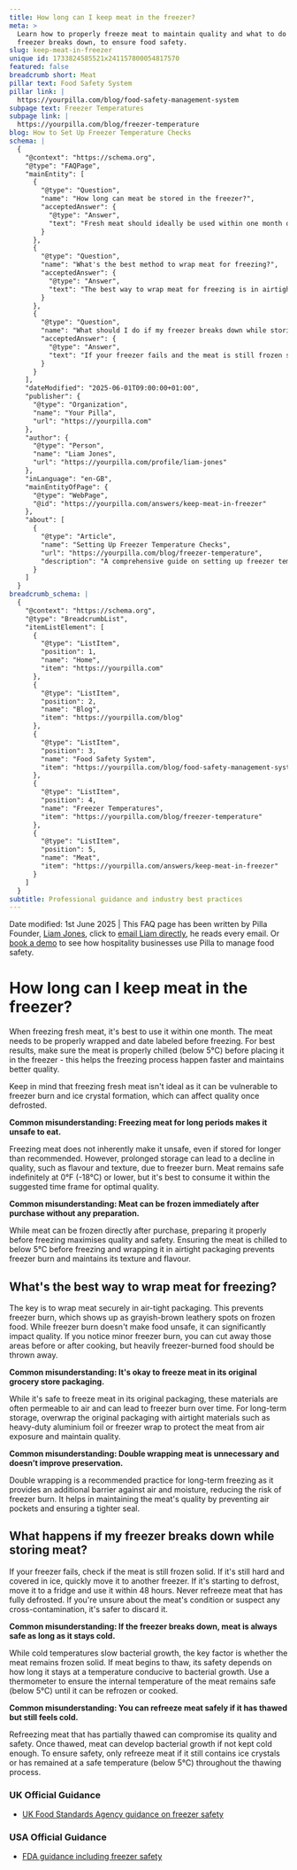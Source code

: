 ```yaml
---
title: How long can I keep meat in the freezer?
meta: >
  Learn how to properly freeze meat to maintain quality and what to do if your
  freezer breaks down, to ensure food safety.
slug: keep-meat-in-freezer
unique id: 1733824585521x241157800054817570
featured: false
breadcrumb short: Meat
pillar text: Food Safety System
pillar link: |
  https://yourpilla.com/blog/food-safety-management-system
subpage text: Freezer Temperatures
subpage link: |
  https://yourpilla.com/blog/freezer-temperature
blog: How to Set Up Freezer Temperature Checks
schema: |
  {
    "@context": "https://schema.org",
    "@type": "FAQPage",
    "mainEntity": [
      {
        "@type": "Question",
        "name": "How long can meat be stored in the freezer?",
        "acceptedAnswer": {
          "@type": "Answer",
          "text": "Fresh meat should ideally be used within one month of freezing to maintain optimal quality. Ensure the meat is properly wrapped and date labeled before freezing, and that it is properly chilled below 5°C to accelerate the freezing process and enhance quality retention. While meat remains safe indefinitely in the freezer at 0°F (-18°C) or lower, quality, such as flavour and texture, may decline over time due to freezer burn."
        }
      },
      {
        "@type": "Question",
        "name": "What's the best method to wrap meat for freezing?",
        "acceptedAnswer": {
          "@type": "Answer",
          "text": "The best way to wrap meat for freezing is in airtight packaging to prevent freezer burn, which appears as grayish-brown leathery spots. If you notice freezer burn, you can cut away the affected areas before cooking. For long-term storage, wrap meat over the original packaging with airtight materials like heavy-duty aluminium foil or freezer wrap to protect it from air exposure and maintain quality."
        }
      },
      {
        "@type": "Question",
        "name": "What should I do if my freezer breaks down while storing meat?",
        "acceptedAnswer": {
          "@type": "Answer",
          "text": "If your freezer fails and the meat is still frozen solid, quickly move it to another working freezer. If the meat begins to defrost, transfer it to a fridge and use it within 48 hours to avoid bacterial growth. Do not refreeze meat that has fully defrosted to ensure safety. Always check if the meat remains cold and frozen solid to decide the next steps."
        }
      }
    ],
    "dateModified": "2025-06-01T09:00:00+01:00",
    "publisher": {
      "@type": "Organization",
      "name": "Your Pilla",
      "url": "https://yourpilla.com"
    },
    "author": {
      "@type": "Person",
      "name": "Liam Jones",
      "url": "https://yourpilla.com/profile/liam-jones"
    },
    "inLanguage": "en-GB",
    "mainEntityOfPage": {
      "@type": "WebPage",
      "@id": "https://yourpilla.com/answers/keep-meat-in-freezer"
    },
    "about": [
      {
        "@type": "Article",
        "name": "Setting Up Freezer Temperature Checks",
        "url": "https://yourpilla.com/blog/freezer-temperature",
        "description": "A comprehensive guide on setting up freezer temperature checks to ensure food safety and compliance."
      }
    ]
  }
breadcrumb_schema: |
  {
    "@context": "https://schema.org",
    "@type": "BreadcrumbList",
    "itemListElement": [
      {
        "@type": "ListItem",
        "position": 1,
        "name": "Home",
        "item": "https://yourpilla.com"
      },
      {
        "@type": "ListItem",
        "position": 2,
        "name": "Blog",
        "item": "https://yourpilla.com/blog"
      },
      {
        "@type": "ListItem",
        "position": 3,
        "name": "Food Safety System",
        "item": "https://yourpilla.com/blog/food-safety-management-system"
      },
      {
        "@type": "ListItem",
        "position": 4,
        "name": "Freezer Temperatures",
        "item": "https://yourpilla.com/blog/freezer-temperature"
      },
      {
        "@type": "ListItem",
        "position": 5,
        "name": "Meat",
        "item": "https://yourpilla.com/answers/keep-meat-in-freezer"
      }
    ]
  }
subtitle: Professional guidance and industry best practices
---
```


Date modified: 1st June 2025 | This FAQ page has been written by Pilla Founder, [Liam Jones](https://yourpilla.com/profile/liam-jones), click to [email Liam directly](https://mailto:liam@yourpilla.com/), he reads every email. Or [book a demo](https://calendly.com/pilla/demo) to see how hospitality businesses use Pilla to manage food safety.

# How long can I keep meat in the freezer?

When freezing fresh meat, it's best to use it within one month. The meat needs to be properly wrapped and date labeled before freezing. For best results, make sure the meat is properly chilled (below 5°C) before placing it in the freezer - this helps the freezing process happen faster and maintains better quality.

Keep in mind that freezing fresh meat isn't ideal as it can be vulnerable to freezer burn and ice crystal formation, which can affect quality once defrosted.

**Common misunderstanding: Freezing meat for long periods makes it unsafe to eat.**

Freezing meat does not inherently make it unsafe, even if stored for longer than recommended. However, prolonged storage can lead to a decline in quality, such as flavour and texture, due to freezer burn. Meat remains safe indefinitely at 0°F (-18°C) or lower, but it's best to consume it within the suggested time frame for optimal quality.

**Common misunderstanding: Meat can be frozen immediately after purchase without any preparation.**

While meat can be frozen directly after purchase, preparing it properly before freezing maximises quality and safety. Ensuring the meat is chilled to below 5°C before freezing and wrapping it in airtight packaging prevents freezer burn and maintains its texture and flavour.

## What's the best way to wrap meat for freezing?

The key is to wrap meat securely in air-tight packaging. This prevents freezer burn, which shows up as grayish-brown leathery spots on frozen food. While freezer burn doesn't make food unsafe, it can significantly impact quality. If you notice minor freezer burn, you can cut away those areas before or after cooking, but heavily freezer-burned food should be thrown away.

**Common misunderstanding: It's okay to freeze meat in its original grocery store packaging.**

While it's safe to freeze meat in its original packaging, these materials are often permeable to air and can lead to freezer burn over time. For long-term storage, overwrap the original packaging with airtight materials such as heavy-duty aluminium foil or freezer wrap to protect the meat from air exposure and maintain quality.

**Common misunderstanding: Double wrapping meat is unnecessary and doesn’t improve preservation.**

Double wrapping is a recommended practice for long-term freezing as it provides an additional barrier against air and moisture, reducing the risk of freezer burn. It helps in maintaining the meat's quality by preventing air pockets and ensuring a tighter seal.

## What happens if my freezer breaks down while storing meat?

If your freezer fails, check if the meat is still frozen solid. If it's still hard and covered in ice, quickly move it to another freezer. If it's starting to defrost, move it to a fridge and use it within 48 hours. Never refreeze meat that has fully defrosted. If you're unsure about the meat's condition or suspect any cross-contamination, it's safer to discard it.

**Common misunderstanding: If the freezer breaks down, meat is always safe as long as it stays cold.**

While cold temperatures slow bacterial growth, the key factor is whether the meat remains frozen solid. If meat begins to thaw, its safety depends on how long it stays at a temperature conducive to bacterial growth. Use a thermometer to ensure the internal temperature of the meat remains safe (below 5°C) until it can be refrozen or cooked.

**Common misunderstanding: You can refreeze meat safely if it has thawed but still feels cold.**

Refreezing meat that has partially thawed can compromise its quality and safety. Once thawed, meat can develop bacterial growth if not kept cold enough. To ensure safety, only refreeze meat if it still contains ice crystals or has remained at a safe temperature (below 5°C) throughout the thawing process.

### UK Official Guidance

-   [UK Food Standards Agency guidance on freezer safety](https://www.food.gov.uk/safety-hygiene/how-to-chill-freeze-and-defrost-food-safely)

### USA Official Guidance

-   [FDA guidance including freezer safety](https://www.fda.gov/consumers/consumer-updates/are-you-storing-food-safely)
